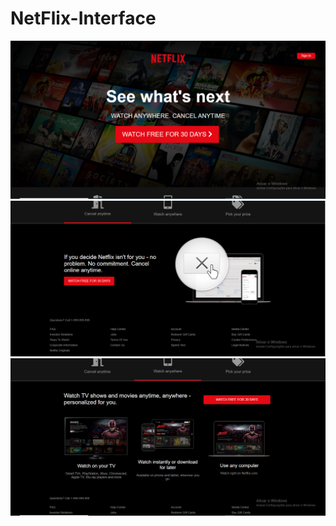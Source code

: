 # NetFlix-Interface

![](https://github.com/Thiago-Batista-da-Silva-Oliveira/NetFlix-Interface/blob/main/NetFlix.png)
![](https://github.com/Thiago-Batista-da-Silva-Oliveira/NetFlix-Interface/blob/main/Netflix2.png)
![](https://github.com/Thiago-Batista-da-Silva-Oliveira/NetFlix-Interface/blob/main/Netflix3.png)
![]()

